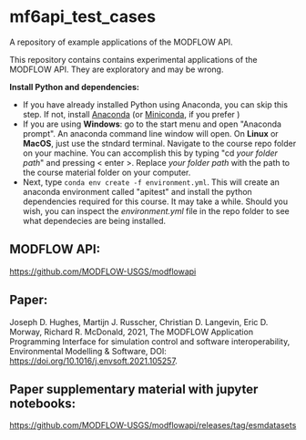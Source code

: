 # mf6api_test_cases
 A repository of example applications of the MODFLOW API.


This repository contains contains experimental applications of the MODFLOW API. They are exploratory and may be wrong. 


**Install Python and dependencies:**
 - If you have already installed Python using Anaconda, you can skip this step. If not, install [Anaconda](https://www.anaconda.com/products/individual) (or [Miniconda](https://docs.conda.io/en/latest/miniconda.html), if you prefer )
 - If you are using __Windows__: go to the start menu and open "Anaconda prompt". An anaconda command line window will open. On __Linux__ or __MacOS__, just use the stndard terminal. Navigate to the course repo folder on your machine. You can accomplish this by typing "cd *your folder path*" and pressing < enter >. Replace *your folder path* with the path to the course material folder on your computer.
 - Next, type `conda env create -f environment.yml`. This will create an anaconda environment called "apitest" and install the python dependencies required for this course. It may take a while. Should you wish, you can inspect the *environment.yml* file in the repo folder to see what dependecies are being installed.


## MODFLOW API:
https://github.com/MODFLOW-USGS/modflowapi

## Paper:
Joseph D. Hughes, Martijn J. Russcher, Christian D. Langevin, Eric D. Morway, Richard R. McDonald, 2021, The MODFLOW Application Programming Interface for simulation control and software interoperability, Environmental Modelling & Software, DOI: https://doi.org/10.1016/j.envsoft.2021.105257.

## Paper supplementary material with jupyter notebooks:
https://github.com/MODFLOW-USGS/modflowapi/releases/tag/esmdatasets